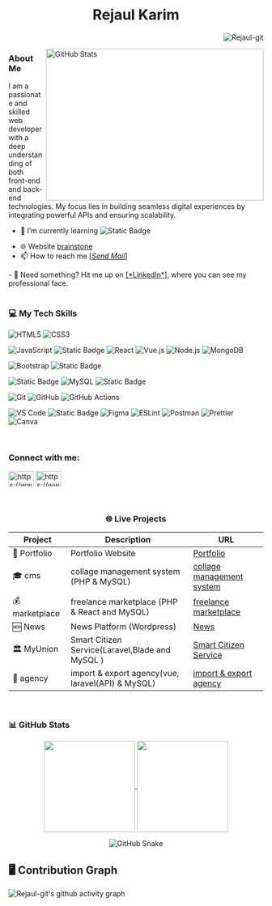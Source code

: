 <h1 align="center">Rejaul Karim</h1>

<a  href="https://github.com/Rejaul-git" target="_blank"><img align="right" src="https://komarev.com/ghpvc/?username=Rejaul-git&label=Profile%20views&color=0e75b6&style=flat" alt="Rejaul-git" />
<br>
<!--<img align="right" width="300" height="180" src="https://camo.githubusercontent.com/4d9f5ecceb711eec6e2018f38a5677dc657c9738d4a65ba3b928c41c0a45b439/68747470733a2f2f6d69726f2e6d656469756d2e636f6d2f6d61782f313336302f302a37513379765349765f7430696f4a2d5a2e676966" alt="Description of the image">-->
<a href="https://github.com/Rejaul-git">
    <img align="right" width="430" height="300"  
         src="https://github-stats-alpha.vercel.app/api?username=Rejaul-git&cc=00000000&tc=ffffff&ic=ffffff&bc=00000000" 
         alt="GitHub Stats">
</a>


<h3 align="left"> About Me</h3>
<!-- <br> 
<h4 align="center">I am a developer from Bangladesh</h4> -->
<p>I am a passionate and skilled web developer with a deep understanding of both front-end and back-end technologies. My focus lies in building seamless digital experiences by integrating powerful APIs and ensuring scalability.</p>

- 🌱 I’m currently learning  <span style="top: 10px;">![Static Badge](https://img.shields.io/badge/laravel-red?style=plastic&logo=laravel&logoColor=red&labelColor=white)
</span>
  <!--![Static Badge](https://img.shields.io/badge/php-black?style=flat&logo=php&logoColor=black&color=blue)-->
  
- 🌐 Website <a href='https://brainstone.xyz/' target="_blank">brainstone</a><br>
- 📫 How to reach me <a href="mailto:rejaulk431@gmail.com?subject=Subject%20Here&body=Hello%20This%20is%20a%20test%20email." target="_blank">
   [*Send Mail*] 
</a>
- 📄 Need something? Hit me up on <a href="https://www.linkedin.com/in/Rejaul-git/" target="_blank" rel="noopener noreferrer">[*LinkedIn*]</a>, where you can see my professional face.
<br><br>
<!--<h3>⚡Fun fact About Me</h3> 
<p>I’m building a platform to help travelers find buddies because exploring the world alone is cool, but having someone to take your awkward tourist pics is even better.</p>
<br> -->
<h3 align="left">💻 My Tech Skills</h3>
<p align="left"> 

![HTML5](https://img.shields.io/badge/html5-%23E34F26.svg?style=for-the-badge&logo=html5&logoColor=white)
![CSS3](https://img.shields.io/badge/css3-%231572B6.svg?style=for-the-badge&logo=css3&logoColor=white)

<!--![Python](https://img.shields.io/badge/python-3670A0?style=for-the-badge&logo=python&logoColor=ffdd54)-->
![JavaScript](https://img.shields.io/badge/javascript-%23323330.svg?style=for-the-badge&logo=javascript&logoColor=%23F7DF1E)
![Static Badge](https://img.shields.io/badge/jQuery-skyblue?style=for-the-badge&logo=jQuery)
![React](https://img.shields.io/badge/react-%2320232a.svg?style=for-the-badge&logo=react&logoColor=%2361DAFB)
![Vue.js](https://img.shields.io/badge/vue-%2335495e.svg?style=for-the-badge&logo=vue.js&logoColor=%234FC08D) 
![Node.js](https://img.shields.io/badge/node.js-%23339933.svg?style=for-the-badge&logo=node.js&logoColor=white) 
![MongoDB](https://img.shields.io/badge/mongodb-%234ea94b.svg?style=for-the-badge&logo=mongodb&logoColor=white)

<!--![TailwindCSS](https://img.shields.io/badge/tailwindcss-%2338B2AC.svg?style=for-the-badge&logo=tailwind-css&logoColor=white)-->
![Bootstrap](https://img.shields.io/badge/bootstrap-%23563D7C.svg?style=for-the-badge&logo=bootstrap&logoColor=white)
![Static Badge](https://img.shields.io/badge/wordpress-blue?style=for-the-badge&logo=wordpress&logoColor=white&labelColor=gray)

![Static Badge](https://img.shields.io/badge/php-%231974b5?style=for-the-badge&logo=php&logoColor=black&logoSize=auto)
![MySQL](https://img.shields.io/badge/mysql-%2300f.svg?style=for-the-badge&logo=mysql&logoColor=white)
![Static Badge](https://img.shields.io/badge/laravel-red?style=for-the-badge&logo=laravel&logoColor=red&labelColor=white)

<!--DevOps & Tools-->
![Git](https://img.shields.io/badge/Git-F05032?style=for-the-badge&logo=git&logoColor=white)
![GitHub](https://img.shields.io/badge/GitHub-181717?style=for-the-badge&logo=github&logoColor=white)
![GitHub Actions](https://img.shields.io/badge/GitHub_Actions-2088FF?style=for-the-badge&logo=github-actions&logoColor=white)

<!--Tools & Utilities-->
<!--![cPanel](https://img.shields.io/badge/cPanel-FB6C2C?style=for-the-badge&logo=cpanel&logoColor=white)-->
![VS Code](https://img.shields.io/badge/VS_Code-007ACC?style=for-the-badge&logo=visual-studio-code&logoColor=white)
![Static Badge](https://img.shields.io/badge/hPanel-blue?style=for-the-badge&logo=hostinger&logoColor=black)
![Figma](https://img.shields.io/badge/Figma-F24E1E?style=for-the-badge&logo=figma&logoColor=white)
![ESLint](https://img.shields.io/badge/ESLint-4B32C3?style=for-the-badge&logo=eslint&logoColor=white)
![Postman](https://img.shields.io/badge/Postman-FF6C37?style=for-the-badge&logo=postman&logoColor=white)
![Prettier](https://img.shields.io/badge/Prettier-F7B93E?style=for-the-badge&logo=prettier&logoColor=black)
![Canva](https://img.shields.io/badge/Canva-00C4CC?style=for-the-badge&logo=canva&logoColor=white)
<!--![Framer Motion](https://img.shields.io/badge/Framer_Motion-0055FF?style=for-the-badge&logo=framer&logoColor=white)
![Thundercloud](https://img.shields.io/badge/Thundercloud-0080FF?style=for-the-badge&logo=cloudflare&logoColor=white)-->
<br>


<h3 align="left">Connect with me:</h3>
<p align="left">
<a href="https://www.linkedin.com/" target="_blank"><img align="center" src="https://raw.githubusercontent.com/rahuldkjain/github-profile-readme-generator/master/src/images/icons/Social/linked-in-alt.svg" alt="https://www.linkedin.com/" height="30" width="50" /></a>
<a href="https://www.facebook.com/Rejaul-git" target="_blank"><img align="center" src="https://raw.githubusercontent.com/rahuldkjain/github-profile-readme-generator/master/src/images/icons/Social/facebook.svg" alt="https://www.facebook.com/Rejaul-git" height="30" width="50" /></a>
</p>


<!--Github Contribute chart-->
<!--
<br>
<h3>🌟Contribute</h3>
<p ><img align="center" src="https://github-readme-streak-stats.herokuapp.com/?user=Rejaul-git&" alt="Rejaul-git" /></p> -->
<br>



<!--Personal Project-->
<div align="center">
  <h3>🌐 Live Projects</h3>

  | Project         | Description                     | URL                                             |
  |-----------------|---------------------------------|-------------------------------------------------|
  | 💼 Portfolio   | Portfolio Website               | <a href="https://portfolio.brainstone.xyz/" target="_blank" rel="noopener noreferrer"> Portfolio</a>                  |
  | 🎓 cms    | collage management system  (PHP & MySQL) | <a href="https://brainstone.xyz/" target="_blank" rel="noopener noreferrer">collage management system</a> |
  | 💰 marketplace    | freelance marketplace (PHP & React and MySQL)| <a href="https://marketplace.brainstone.xyz/" target="_blank" rel="noopener noreferrer">freelance marketplace</a> |
  | 🆕 News       | News Platform  (Wordpress)    | <a href="https://blog.brainstone.xyz/" target="_blank" rel="noopener noreferrer">News</a> 
  | 🏛️ MyUnion        | Smart Citizen Service(Laravel,Blade and MySQL )|<a href="https://myunion.brainstone.xyz/" target="_blank" rel="noopener noreferrer">Smart Citizen Service</a> |        
  | 🚢 agency         | import & export agency(vue, laravel(API) & MySQL) |<a href="https://myunion.brainstone.xyz/" target="_blank" rel="noopener noreferrer">import & export agency</a> |    

</div>


<!--Github Stars-->
<br>
<h3>📊 GitHub Stats</h3>
<p align="center">
  <a href="https://github.com/Rejaul-git" target="_blank">
    <img align="center" height="180em" 
         src="https://github-readme-stats.vercel.app/api?username=Rejaul-git&show_icons=true&theme=dark&include_all_commits=true&count_private=true&hide_border=true" />
  </a>
  <a href="https://github.com/Rejaul-git">
    <img align="center" height="180em" 
         src="https://github-readme-stats.vercel.app/api/top-langs?username=Rejaul-git&layout=compact&langs_count=8&theme=dark&count_private=true&hide_border=true" />
  </a>
</p>


<!--Github snake-->
<div align="center">
  <picture>
    <source media="(prefers-color-scheme: dark)" srcset="https://raw.githubusercontent.com/Rejaul-git/Rejaul-git/output/dist/github-contribution-grid-snake-dark.svg" />
    <source media="(prefers-color-scheme: light)" srcset="https://raw.githubusercontent.com/Rejaul-git/Rejaul-git/output/dist/github-contribution-grid-snake.svg" />
    <img alt="GitHub Snake" src="https://raw.githubusercontent.com/Rejaul-git/Rejaul-git/output/dist/github-contribution-grid-snake.svg" />
  </picture>
</div>



<!--Github Congribute-->
## 🖥️ Contribution Graph
![Rejaul-git's github activity graph](https://github-readme-activity-graph.vercel.app/graph?username=Rejaul-git&theme=tokyo-night&height=300&area=true&hide_border=true)
